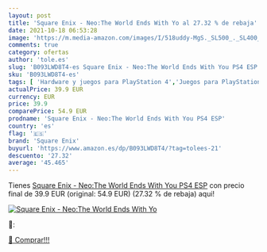 ```yaml
---
layout: post
title: 'Square Enix - Neo:The World Ends With Yo al 27.32 % de rebaja'
date: 2021-10-18 06:53:28
image: 'https://m.media-amazon.com/images/I/518uddy-MgS._SL500_._SL400_.jpg'
comments: true
category: ofertas
author: 'tole.es'
slug: 'B093LWD8T4-es Square Enix - Neo:The World Ends With You PS4 ESP'
sku: 'B093LWD8T4-es'
tags: [ 'Hardware y juegos para PlayStation 4','Juegos para PlayStation 4','Videojuegos','ps4','square enix', ]
actualPrice: 39.9 EUR
currency: EUR
price: 39.9
comparePrice: 54.9 EUR
prodname: 'Square Enix - Neo:The World Ends With You PS4 ESP'
country: 'es'
flag: '🇪🇸'
brand: 'Square Enix'
buyurl: 'https://www.amazon.es/dp/B093LWD8T4/?tag=tolees-21'
descuento: '27.32'
average: '45.465'
---
```


Tienes [Square Enix - Neo:The World Ends With You PS4 ESP](https://www.amazon.es/dp/B093LWD8T4/?tag=tolees-21) con precio final de  39.9 EUR (original: 54.9 EUR) (27.32 %  de rebaja) aqui!

[![Square Enix - Neo:The World Ends With Yo](https://m.media-amazon.com/images/I/518uddy-MgS._SL500_._SL400_.jpg)](https://www.amazon.es/dp/B093LWD8T4/?tag=tolees-21)

🔎:


[🛒 Comprar!!!](https://www.amazon.es/dp/B093LWD8T4/?tag=tolees-21)
